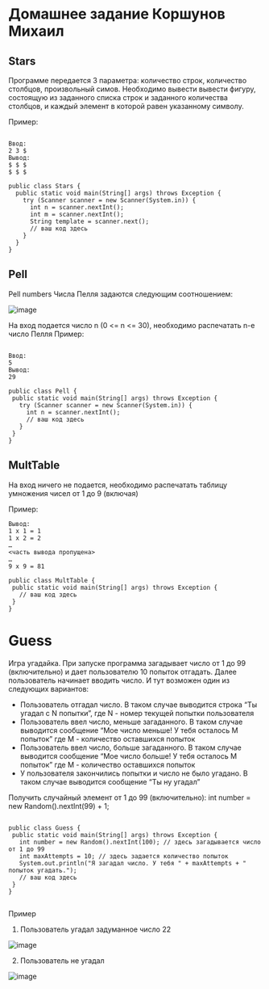 # Домашнее задание Коршунов Михаил


## Stars ##

Программе передается 3 параметра: количество строк, количество столбцов, произвольный симов. Необходимо вывести вывести фигуру, 
состоящую из заданного списка строк и заданного количества столбцов, и каждый элемент в которой равен указанному символу.

Пример:

```

Ввод: 
2 3 $
Вывод:
$ $ $
$ $ $

```

```
public class Stars {
  public static void main(String[] args) throws Exception {
    try (Scanner scanner = new Scanner(System.in)) {
      int n = scanner.nextInt();
      int m = scanner.nextInt();
      String template = scanner.next();
      // ваш код здесь
    }
  }
}

```

## Pell ##

Pell numbers Числа Пелля задаются следующим соотношением:

![image](https://user-images.githubusercontent.com/127130876/223174732-9d9be76d-517e-409b-af25-adec5d1cc2f1.png)
 
На вход подается число n (0 <= n <= 30), необходимо распечатать n-e число Пелля
Пример:

```

Ввод: 
5
Вывод:
29

```


```
public class Pell {
 public static void main(String[] args) throws Exception {
   try (Scanner scanner = new Scanner(System.in)) {
     int n = scanner.nextInt();
     // ваш код здесь
   }
 }
}

```

## MultTable ##

На вход ничего не подается, необходимо распечатать таблицу умножения чисел от 1 до 9 (включая)


Пример:

```
Вывод:
1 x 1 = 1
1 x 2 = 2
…
<часть вывода пропущена>
…
9 x 9 = 81
```

```
public class MultTable {
 public static void main(String[] args) throws Exception {
   // ваш код здесь
 }
}
```

# Guess #

Игра угадайка. При запуске программа загадывает число от 1 до 99 (включительно) и дает пользователю 10 попыток отгадать.
Далее пользователь начинает вводить число. И тут возможен один из следующих вариантов:
- Пользователь отгадал число. В таком случае выводится строка
“Ты угадал с N попытки”, где N - номер текущей попытки пользователя
- Пользователь ввел число, меньше загаданного. В таком случае выводится сообщение “Мое число меньше! У тебя осталось M попыток” где M - количество оставшихся попыток
- Пользователь ввел число, больше загаданного. В таком случае выводится сообщение “Мое число больше! У тебя осталось M попыток” где M - количество оставшихся попыток
- У пользователя закончились попытки и число не было угадано. В таком случае выводится сообщение “Ты ну угадал” 

Получить случайный элемент от 1 до 99 (включительно):
int number = new Random().nextInt(99) + 1;



```

public class Guess {
 public static void main(String[] args) throws Exception {
   int number = new Random().nextInt(100); // здесь загадывается число от 1 до 99
   int maxAttempts = 10; // здесь задается количество попыток
   System.out.println("Я загадал число. У тебя " + maxAttempts + " попыток угадать.");
   // ваш код здесь
 }
}


```

Пример
1. Пользователь угадал задуманное число 22

![image](https://user-images.githubusercontent.com/127130876/223175403-2eb3f97c-8d74-4575-9a3e-05c26500d014.png)

2. Пользователь не угадал

![image](https://user-images.githubusercontent.com/127130876/223175442-5e56f09a-82f0-4489-9fcb-ea5ce8bb8b4a.png)



